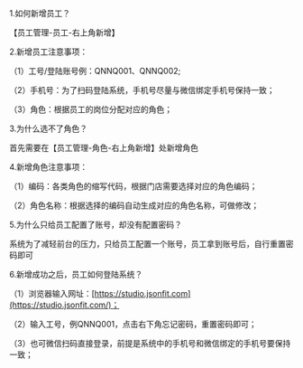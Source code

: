 1.如何新增员工？

【员工管理-员工-右上角新增】

2.新增员工注意事项：

   （1）工号/登陆账号例：QNNQ001、QNNQ002;

   （2）手机号：为了扫码登陆系统，手机号尽量与微信绑定手机号保持一致；

   （3）角色：根据员工的岗位分配对应的角色；

3.为什么选不了角色？

首先需要在【员工管理-角色-右上角新增】处新增角色

4.新增角色注意事项：

   （1）编码：各类角色的缩写代码，根据门店需要选择对应的角色编码；

   （2）角色名称：根据选择的编码自动生成对应的角色名称，可做修改；

5.为什么只给员工配置了账号，却没有配置密码？

系统为了减轻前台的压力，只给员工配置一个账号，员工拿到账号后，自行重置密码即可

6.新增成功之后，员工如何登陆系统？

   （1）浏览器输入网址：[https://studio.jsonfit.com](https://studio.jsonfit.com/)；

   （2）输入工号，例QNNQ001，点击右下角忘记密码，重置密码即可；

   （3）也可微信扫码直接登录，前提是系统中的手机号和微信绑定的手机号要保持一致；